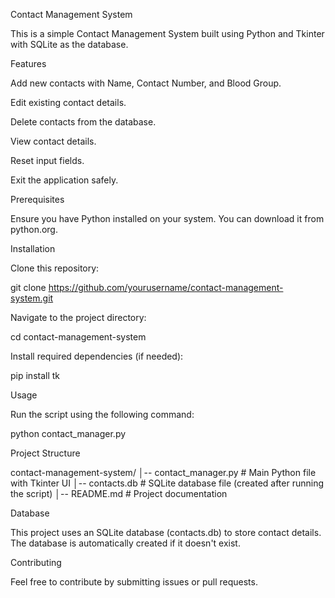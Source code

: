 Contact Management System

This is a simple Contact Management System built using Python and Tkinter with SQLite as the database.

Features

Add new contacts with Name, Contact Number, and Blood Group.

Edit existing contact details.

Delete contacts from the database.

View contact details.

Reset input fields.

Exit the application safely.

Prerequisites

Ensure you have Python installed on your system. You can download it from python.org.

Installation

Clone this repository:

git clone https://github.com/yourusername/contact-management-system.git

Navigate to the project directory:

cd contact-management-system

Install required dependencies (if needed):

pip install tk

Usage

Run the script using the following command:

python contact_manager.py

Project Structure

contact-management-system/
│-- contact_manager.py  # Main Python file with Tkinter UI
│-- contacts.db         # SQLite database file (created after running the script)
│-- README.md           # Project documentation

Database

This project uses an SQLite database (contacts.db) to store contact details. The database is automatically created if it doesn't exist.

Contributing

Feel free to contribute by submitting issues or pull requests.
